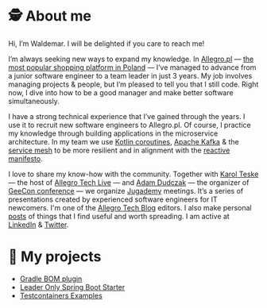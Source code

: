 🕵️ About me
===
Hi, I’m Waldemar. I will be delighted if you care to reach me! 

I’m always seeking new ways to expand my knowledge. In [Allegro.pl] — [the most popular shopping platform in Poland](https://about.allegro.eu/who-we-are/at-a-glance)
— I’ve managed to advance from a junior software engineer to a team leader in just 3 years. 
My job involves managing projects & people, but I’m pleased to tell you that I still code. Right now, I dive into how to be a good manager and make better software simultaneously.

I have a strong technical experience that I’ve gained through the years. I use it to recruit new software engineers to Allegro.pl. 
Of course, I practice my knowledge through building applications in the microservice architecture. 
In my team we use [Kotlin coroutines], [Apache Kafka] & the [service mesh] to be more resilient and in alignment with the [reactive manifesto].

I love to share my know-how with the community. Together with [Karol Teske] — the host of [Allegro Tech Live] — and [Adam Dudczak] — the organizer of [GeeCon conference] — we organize [Jugademy] meetings. 
It’s a series of presentations created by experienced software engineers for IT newcomers. I'm one of the [Allegro Tech Blog] editors. 
I also make personal [posts] of things that I find useful and worth spreading. I am active at [LinkedIn] & [Twitter].

🤖 My projects
===

- [Gradle BOM plugin]
- [Leader Only Spring Boot Starter]
- [Testcontainers Examples]

[Allegro.pl]: https://allegro.pl/
[Kotlin coroutines]: https://kotlinlang.org/docs/coroutines-overview.html
[Apache Kafka]: https://kafka.apache.org/
[service mesh]: https://github.com/allegro/envoy
[Karol Teske]: https://www.linkedin.com/in/karol-teske/
[Adam Dudczak]: https://twitter.com/maneo
[GeeCon conference]: https://geecon.org/
[Jugademy]: https://jugademy.github.io/
[posts]: https://blog.wpanas.eu/
[LinkedIn]: https://www.linkedin.com/in/w-panas/
[Twitter]: https://twitter.com/PanasWaldemar
[reactive manifesto]: https://www.reactivemanifesto.org/
[Allegro Tech Live]: https://www.meetup.com/pl-PL/allegrotech/events/past/
[Allegro Tech Blog]: https://blog.allegro.tech/
[Gradle BOM plugin]: https://github.com/gradle-bom/gradle-bom-generator-plugin
[Leader Only Spring Boot Starter]: https://github.com/allegro/leader-only-spring-boot-starter
[Testcontainers Examples]: https://github.com/wpanas/testcontainers-examples
